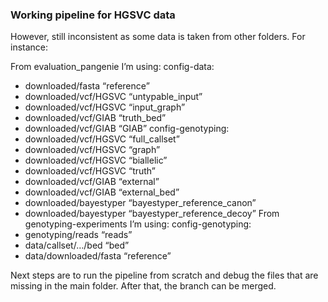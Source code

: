 ### Working pipeline for HGSVC data

However, still inconsistent as some data is taken from other folders. For instance: 

From evaluation_pangenie I’m using:
config-data:
- downloaded/fasta  “reference”
- downloaded/vcf/HGSVC  “untypable_input”
- downloaded/vcf/HGSVC  “input_graph”
- downloaded/vcf/GIAB  “truth_bed”
- downloaded/vcf/GIAB  “GIAB”
config-genotyping:
- downloaded/vcf/HGSVC  “full_callset”
- downloaded/vcf/HGSVC  “graph”
- downloaded/vcf/HGSVC  “biallelic” 
- downloaded/vcf/HGSVC  “truth”
- downloaded/vcf/GIAB    “external”
- downloaded/vcf/GIAB    “external_bed”
- downloaded/bayestyper    “bayestyper_reference_canon”
- downloaded/bayestyper    “bayestyper_reference_decoy”
From genotyping-experiments I’m using:
config-genotyping:
- genotyping/reads   “reads”
- data/callset/…/bed “bed”
- data/downloaded/fasta   “reference”


Next steps are to run the pipeline from scratch and debug the files that are missing in the main folder. After that, the branch can be merged.

